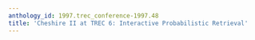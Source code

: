 ```yaml
---
anthology_id: 1997.trec_conference-1997.48
title: 'Cheshire II at TREC 6: Interactive Probabilistic Retrieval'
---
```

